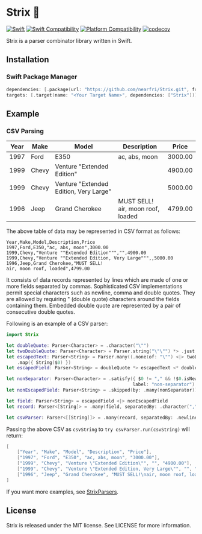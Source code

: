 # Strix 🦉
[![Swift](https://github.com/nearfri/Strix/actions/workflows/swift.yml/badge.svg)](https://github.com/nearfri/Strix/actions/workflows/swift.yml)
[![Swift Compatibility](https://img.shields.io/endpoint?url=https%3A%2F%2Fswiftpackageindex.com%2Fapi%2Fpackages%2Fnearfri%2FStrix%2Fbadge%3Ftype%3Dswift-versions)](https://swiftpackageindex.com/nearfri/Strix)
[![Platform Compatibility](https://img.shields.io/endpoint?url=https%3A%2F%2Fswiftpackageindex.com%2Fapi%2Fpackages%2Fnearfri%2FStrix%2Fbadge%3Ftype%3Dplatforms)](https://swiftpackageindex.com/nearfri/Strix)
[![codecov](https://codecov.io/gh/nearfri/Strix/branch/main/graph/badge.svg?token=G7bysdMZ41)](https://codecov.io/gh/nearfri/Strix)

Strix is a parser combinator library written in Swift.

## Installation

### Swift Package Manager
```swift
dependencies: [.package(url: "https://github.com/nearfri/Strix.git", from: "2.0.0")],
targets: [.target(name: "<Your Target Name>", dependencies: ["Strix"])]
```

## Example
### CSV Parsing
| Year | Make | Model | Description | Price |
| ---- | ---- | ----- | ----------- | ----- |
| 1997 | Ford | E350 | ac, abs, moon | 3000.00 |
| 1999 | Chevy | Venture "Extended Edition" | | 4900.00 |
| 1999 | Chevy | Venture "Extended Edition, Very Large" | | 5000.00 |
| 1996 | Jeep | Grand Cherokee | MUST SELL!<br>air, moon roof, loaded | 4799.00 |

The above table of data may be represented in CSV format as follows:
```
Year,Make,Model,Description,Price
1997,Ford,E350,"ac, abs, moon",3000.00
1999,Chevy,"Venture ""Extended Edition""","",4900.00
1999,Chevy,"Venture ""Extended Edition, Very Large""",,5000.00
1996,Jeep,Grand Cherokee,"MUST SELL!
air, moon roof, loaded",4799.00
```

It consists of data records represented by lines which are made of one or more fields separated by commas.
Sophisticated CSV implementations permit special characters such as newline, comma and double quotes.
They are allowed by requiring " (double quote) characters around the fields containing them.
Embedded double quote are represented by a pair of consecutive double quotes.

Following is an example of a CSV parser:
```swift
import Strix

let doubleQuote: Parser<Character> = .character("\"")
let twoDoubleQuote: Parser<Character> = Parser.string("\"\"") *> .just("\"")
let escapedText: Parser<String> = Parser.many((.none(of: "\"") <|> twoDoubleQuote))
    .map({ String($0) })
let escapedField: Parser<String> = doubleQuote *> escapedText <* doubleQuote

let nonSeparator: Parser<Character> = .satisfy({ $0 != "," && !$0.isNewline },
                                               label: "non-separator")
let nonEscapedField: Parser<String> = .skipped(by: .many(nonSeparator))

let field: Parser<String> = escapedField <|> nonEscapedField
let record: Parser<[String]> = .many(field, separatedBy: .character(","))

let csvParser: Parser<[[String]]> = .many(record, separatedBy: .newline)
```

Passing the above CSV as `csvString` to `try csvParser.run(csvString)` will return:
```swift
[
    ["Year", "Make", "Model", "Description", "Price"],
    ["1997", "Ford", "E350", "ac, abs, moon", "3000.00"],
    ["1999", "Chevy", "Venture \"Extended Edition\"", "", "4900.00"],
    ["1999", "Chevy", "Venture \"Extended Edition, Very Large\"", "", "5000.00"],
    ["1996", "Jeep", "Grand Cherokee", "MUST SELL!\nair, moon roof, loaded", "4799.00"]
]
```

If you want more examples, see [StrixParsers](./Sources/StrixParsers/).

## License
Strix is released under the MIT license. See LICENSE for more information.
